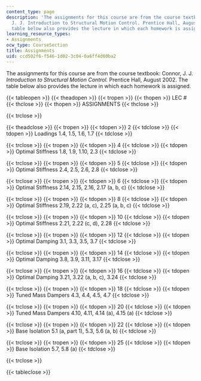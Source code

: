 ```yaml
---
content_type: page
description: 'The assignments for this course are from the course textbook: Connor,
  J. J. Introduction to Structural Motion Control. Prentice Hall, August 2002. The
  table below also provides the lecture in which each homework is assigned.'
learning_resource_types:
- Assignments
ocw_type: CourseSection
title: Assignments
uid: ccd502f6-f546-1d02-3c04-0a6ff4d80ba2
---
```


The assignments for this course are from the course textbook: Connor, J. J. _Introduction to Structural Motion Control._ Prentice Hall, August 2002. The table below also provides the lecture in which each homework is assigned.

{{< tableopen >}}
{{< theadopen >}}
{{< tropen >}}
{{< thopen >}}
LEC #
{{< thclose >}}
{{< thopen >}}
ASSIGNMENTS
{{< thclose >}}

{{< trclose >}}

{{< theadclose >}}
{{< tropen >}}
{{< tdopen >}}
2
{{< tdclose >}}
{{< tdopen >}}
Loadings 1.4, 1.5, 1.6, 1.7
{{< tdclose >}}

{{< trclose >}}
{{< tropen >}}
{{< tdopen >}}
4
{{< tdclose >}}
{{< tdopen >}}
Optimal Stiffness 1.8, 1.9, 1.10, 2.3
{{< tdclose >}}

{{< trclose >}}
{{< tropen >}}
{{< tdopen >}}
5
{{< tdclose >}}
{{< tdopen >}}
Optimal Stiffness 2.4, 2.5, 2.6, 2.8
{{< tdclose >}}

{{< trclose >}}
{{< tropen >}}
{{< tdopen >}}
6
{{< tdclose >}}
{{< tdopen >}}
Optimal Stiffness 2.14, 2.15, 2.16, 2.17 (a, b, c)
{{< tdclose >}}

{{< trclose >}}
{{< tropen >}}
{{< tdopen >}}
8
{{< tdclose >}}
{{< tdopen >}}
Optimal Stiffness 2.19, 2.22 (a, c), 2.25 (a, b, c)
{{< tdclose >}}

{{< trclose >}}
{{< tropen >}}
{{< tdopen >}}
10
{{< tdclose >}}
{{< tdopen >}}
Optimal Stiffness 2.21, 2.22 (c, d), 2.28
{{< tdclose >}}

{{< trclose >}}
{{< tropen >}}
{{< tdopen >}}
12
{{< tdclose >}}
{{< tdopen >}}
Optimal Damping 3.1, 3.3, 3.5, 3.7
{{< tdclose >}}

{{< trclose >}}
{{< tropen >}}
{{< tdopen >}}
14
{{< tdclose >}}
{{< tdopen >}}
Optimal Damping 3.8, 3.9, 3.11, 3.17
{{< tdclose >}}

{{< trclose >}}
{{< tropen >}}
{{< tdopen >}}
16
{{< tdclose >}}
{{< tdopen >}}
Optimal Damping 3.21, 3.22 (a, b, c), 3.24
{{< tdclose >}}

{{< trclose >}}
{{< tropen >}}
{{< tdopen >}}
18
{{< tdclose >}}
{{< tdopen >}}
Tuned Mass Dampers 4.3, 4.4, 4.5, 4.7
{{< tdclose >}}

{{< trclose >}}
{{< tropen >}}
{{< tdopen >}}
20
{{< tdclose >}}
{{< tdopen >}}
Tuned Mass Dampers 4.10, 4.11, 4.14 (a), 4.15 (a)
{{< tdclose >}}

{{< trclose >}}
{{< tropen >}}
{{< tdopen >}}
22
{{< tdclose >}}
{{< tdopen >}}
Base Isolation 5.1 (a, part 1), 5.3, 5.6 (a, b)
{{< tdclose >}}

{{< trclose >}}
{{< tropen >}}
{{< tdopen >}}
25
{{< tdclose >}}
{{< tdopen >}}
Base Isolation 5.7, 5.8 (a)
{{< tdclose >}}

{{< trclose >}}

{{< tableclose >}}